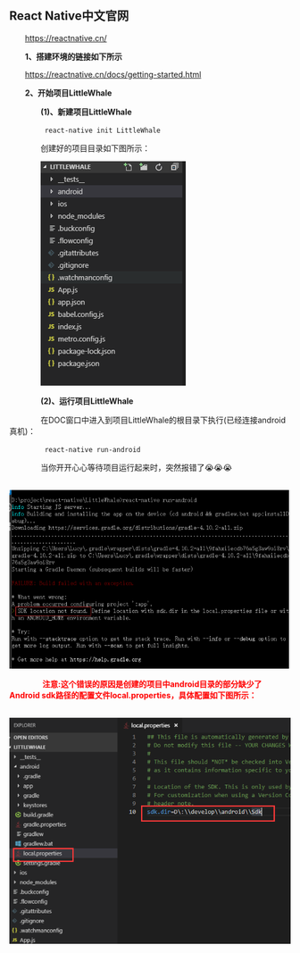 ## React Native中文官网
&emsp;&emsp;https://reactnative.cn/

&emsp;&emsp;**1、搭建环境的链接如下所示**

&emsp;&emsp;https://reactnative.cn/docs/getting-started.html

&emsp;&emsp;**2、开始项目LittleWhale**

&emsp;&emsp;&emsp;&emsp;**(1)、新建项目LittleWhale**

&emsp;&emsp;&emsp;&emsp;``` react-native init LittleWhale```

&emsp;&emsp;&emsp;&emsp;创建好的项目目录如下图所示：

&emsp;&emsp;&emsp;&emsp;![projectDirectory](https://github.com/meilingJing/LearningRN/blob/master/picture/projectDirectory.png?raw=true)

&emsp;&emsp;&emsp;&emsp;**(2)、运行项目LittleWhale**

&emsp;&emsp;&emsp;&emsp;在DOC窗口中进入到项目LittleWhale的根目录下执行(已经连接android真机)：

&emsp;&emsp;&emsp;&emsp;``` react-native run-android```

&emsp;&emsp;&emsp;&emsp;当你开开心心等待项目运行起来时，突然报错了:sob::sob::sob:

&emsp;&emsp;&emsp;&emsp;![sdkLocationNotFound](https://github.com/meilingJing/LearningRN/blob/master/picture/sdk_location_not_found.png?raw=true)

&emsp;&emsp;&emsp;&emsp;**<font color="#ff0000"> 注意:这个错误的原因是创建的项目中android目录的部分缺少了Android sdk路径的配置文件local.properties，具体配置如下图所示： </font>**

&emsp;&emsp;&emsp;&emsp;![addAndroidSdkLocation](https://github.com/meilingJing/LearningRN/blob/master/picture/add_android_sdk_location.png?raw=true)

